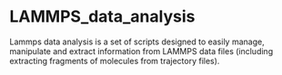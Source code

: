 # LAMMPS_data_analysis
Lammps data analysis is a set of scripts designed to easily manage, manipulate and extract information from LAMMPS data files (including extracting fragments of molecules from trajectory files).
